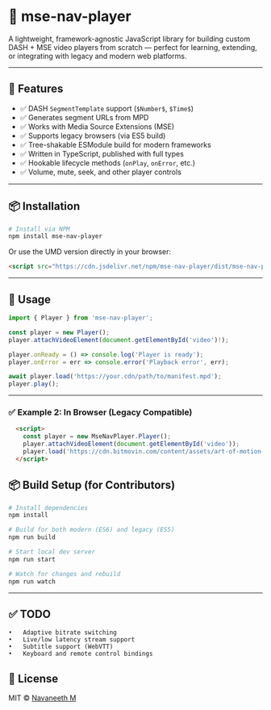 

 # 📼 mse-nav-player
 
 A lightweight, framework-agnostic JavaScript library for building custom DASH + MSE video players from scratch — perfect for learning, extending, or integrating with legacy and modern web platforms.
 
 ---
 
 ## 🔧 Features
 
 - ✅ DASH `SegmentTemplate` support (`$Number$`, `$Time$`)
 - ✅ Generates segment URLs from MPD
 - ✅ Works with Media Source Extensions (MSE)
 - ✅ Supports legacy browsers (via ES5 build)
 - ✅ Tree-shakable ESModule build for modern frameworks
 - ✅ Written in TypeScript, published with full types
 - ✅ Hookable lifecycle methods (`onPlay`, `onError`, etc.)
 - ✅ Volume, mute, seek, and other player controls
 
 ---
 
 ## 📦 Installation
 
 ```bash
 # Install via NPM
 npm install mse-nav-player
 ```
 
 Or use the UMD version directly in your browser:
 
 ```html
 <script src="https://cdn.jsdelivr.net/npm/mse-nav-player/dist/mse-nav-player.es5.js"></script>
 ```
 
 ---
 
 ## 📁 Usage
 
```ts
import { Player } from 'mse-nav-player';

const player = new Player();
player.attachVideoElement(document.getElementById('video')!);

player.onReady = () => console.log('Player is ready');
player.onError = err => console.error('Playback error', err);

await player.load('https://your.cdn/path/to/manifest.mpd');
player.play();
```
 
 ---
 
 ### ✅ Example 2: In Browser (Legacy Compatible)
 

```html
  <script>
    const player = new MseNavPlayer.Player();
    player.attachVideoElement(document.getElementById('video'));
    player.load('https://cdn.bitmovin.com/content/assets/art-of-motion-dash-hls-progressive/mpds/f08e80da-bf1d-4e3d-8899-f0f6155f6efa.mpd');
  </script>
```
 

 
 ## 📦 Build Setup (for Contributors)
 
 ```bash
 # Install dependencies
 npm install
 
 # Build for both modern (ES6) and legacy (ES5)
 npm run build
 
 # Start local dev server
 npm run start
 
 # Watch for changes and rebuild
 npm run watch
 ```
 
 ---

 ## ✅ TODO
	•	Adaptive bitrate switching
	•	Live/low latency stream support
	•	Subtitle support (WebVTT)
	•	Keyboard and remote control bindings
 
 ## 📃 License
 
 MIT © [Navaneeth M](https://github.com/nvaneethm)